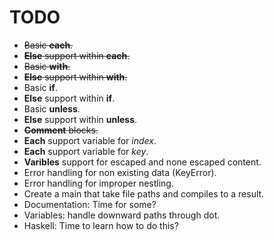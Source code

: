 # TODO

* ~~Basic **each**.~~
* ~~**Else** support within **each**.~~
* ~~Basic **with**.~~
* ~~**Else** support within **with**.~~
* Basic **if**.
* **Else** support within **if**.
* Basic **unless**.
* **Else** support within **unless**.
* ~~**Comment** blocks.~~
* **Each** support variable for *index*.
* **Each** support variable for *key*.
* **Varibles** support for escaped and none escaped content.
* Error handling for non existing data (KeyError).
* Error handling for improper nestling.
* Create a main that take file paths and compiles to a result.
* Documentation: Time for some?
* Variables: handle downward paths through dot.
* Haskell: Time to learn how to do this?
